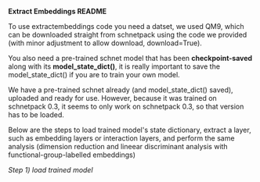 **Extract Embeddings README**


To use extractembeddings code you need a datset, we used QM9, which can be downloaded straight from schnetpack using the code we provided (with minor adjustment to allow download, download=True).

You also need a pre-trained schnet model that has been **checkpoint-saved** along with its **model_state_dict()**, it is really important to save the model_state_dict() if you are to train your own model. 

We have a pre-trained schnet already (and model_state_dict() saved), uploaded and ready for use. However, because it was trained on schnetpack 0.3, it seems to only work on schnetpack 0.3, so that version has to be loaded.

Below are the steps to load trained model's state dictionary, extract a layer, such as embedding layers or interaction layers, and perform the same analysis (dimension reduction and lineear discriminant analysis with functional-group-labelled embeddings)

_Step 1) load trained model_


